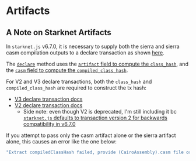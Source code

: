 # Artifacts

## A Note on Starknet Artifacts

In `starknet.js` v6.7.0, it is necessary to supply both the sierra and sierra casm compilation outputs to a declare transaction as shown [here](https://www.starknetjs.com/docs/next/guides/create_contract#declare-for-a-new-class).

The [`declare`](https://github.com/starknet-io/starknet.js/blob/a85d48ee73acb1365da6bef3f9d3a65153f9a422/src/account/default.ts#L393) method uses the [`artifact` field to compute the `class_hash`](https://github.com/starknet-io/starknet.js/blob/a85d48ee73acb1365da6bef3f9d3a65153f9a422/src/utils/contract.ts#L38), and the [`casm` field to compute the `compiled_class_hash`](https://github.com/starknet-io/starknet.js/blob/a85d48ee73acb1365da6bef3f9d3a65153f9a422/src/utils/contract.ts#L30).

For V2 and V3 declare transactions, both the `class_hash` and `compiled_class_hash` are required to construct the tx hash:

- [V3 declare transaction docs](https://docs.starknet.io/documentation/architecture_and_concepts/Network_Architecture/transactions/#v3_hash_calculation_2)
- [V2 declare transaction docs](https://docs.starknet.io/documentation/architecture_and_concepts/Network_Architecture/transactions/#v2_deprecated_hash_calculation)
  - Side note: even though V2 is deprecated, I'm still including it bc [`starknet.js` defaults to transaction version 2 for backwards compatibility in v6.7.0](https://github.com/starknet-io/starknet.js/blob/a85d48ee73acb1365da6bef3f9d3a65153f9a422/src/account/default.ts#L75)

If you attempt to pass only the casm artifact alone or the sierra artifact alone, this causes an error like the one below:

```sh
"Extract compiledClassHash failed, provide (CairoAssembly).casm file or compiledClassHash"
```
